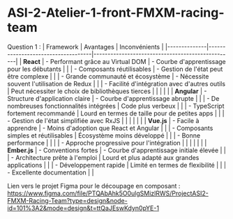 # ASI-2-Atelier-1-front-FMXM-racing-team

Question 1 :
| Framework    | Avantages                           | Inconvénients                                    |
|--------------|------------------------------------|--------------------------------------------------|
| **React**    | - Performant grâce au Virtual DOM | - Courbe d'apprentissage pour les débutants     |
|              | - Composants réutilisables         | - Gestion de l'état peut être complexe           |
|              | - Grande communauté et écosystème  | - Nécessite souvent l'utilisation de Redux       |
|              | - Facilité d'intégration avec d'autres outils | Peut nécessiter le choix de bibliothèques tierces | 
|              |                                    |                                                  |
| **Angular**  | - Structure d'application claire    | - Courbe d'apprentissage abrupte                 |
|              | - De nombreuses fonctionnalités intégrées | Code plus verbeux                            |
|              | - TypeScript fortement recommandé  | Lourd en termes de taille pour de petites apps   |
|              | - Gestion de l'état simplifiée avec RxJS |                                                  |
|              |                                    |                                                  |
| **Vue.js**   | - Facile à apprendre               | - Moins d'adoption que React et Angular          |
|              | - Composants simples et réutilisables | Écosystème moins développé                      |
|              | - Bonne performance                |                                                  |
|              | - Approche progressive pour l'intégration |                                                  |
|              |                                    |                                                  |
| **Ember.js** | - Conventions fortes              | - Courbe d'apprentissage initiale élevée         |
|              | - Architecture prête à l'emploi    | Lourd et plus adapté aux grandes applications    |
|              | - Développement rapide             | Limité en termes de flexibilité                  |
|              | - Excellente documentation         |                                                  |


Lien vers le projet Figma pour le découpage en composant :
https://www.figma.com/file/PTQAbAhk5O0ulgSMizlRWS/ProjectASI2-FMXM-Racing-Team?type=design&node-id=101%3A2&mode=design&t=ttQaJEswKdyn0pYE-1
